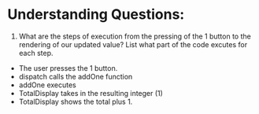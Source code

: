 # Understanding Questions:
1. What are the steps of execution from the pressing of the 1 button to the rendering of our updated value? List what part of the code excutes for each step.
* The user presses the 1 button.
* dispatch calls the addOne function 
* addOne executes
* TotalDisplay takes in the resulting integer (1)
* TotalDisplay shows the total plus 1.
